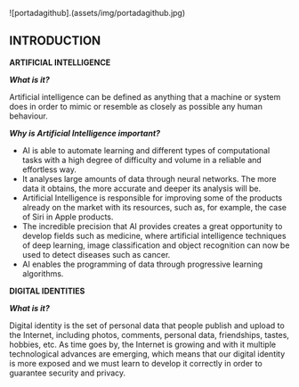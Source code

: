 ![portadagithub].(assets/img/portadagithub.jpg)
## INTRODUCTION
**ARTIFICIAL INTELLIGENCE**

**_What is it?_**

Artificial intelligence can be defined as anything that a machine or system does in order to mimic or resemble as closely as possible any human behaviour.

**_Why is Artificial Intelligence important?_**
- AI is able to automate learning and different types of computational tasks with a high degree of difficulty and volume in a reliable and effortless way.
- It analyses large amounts of data through neural networks. The more data it obtains, the more accurate and deeper its analysis will be. 
- Artificial Intelligence is responsible for improving some of the products already on the market with its resources, such as, for example, the case of Siri in Apple products.
- The incredible precision that AI provides creates a great opportunity to develop fields such as medicine, where artificial intelligence techniques of deep learning, image classification and object recognition can now be used to detect diseases such as cancer.
- AI enables the programming of data through progressive learning algorithms.

**DIGITAL IDENTITIES**

**_What is it?_**

Digital identity is the set of personal data that people publish and upload to the Internet, including photos, comments, personal data, friendships, tastes, hobbies, etc.
As time goes by, the Internet is growing and with it multiple technological advances are emerging, which means that our digital identity is more exposed and we must learn to develop it correctly in order to guarantee security and privacy.














